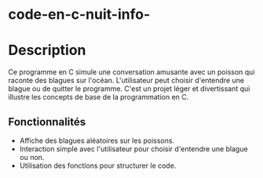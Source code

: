 # code-en-c-nuit-info-
# Description
Ce programme en C simule une conversation amusante avec un poisson qui raconte des blagues sur l'océan. L'utilisateur peut choisir d'entendre une blague ou de quitter le programme. C'est un projet léger et divertissant qui illustre les concepts de base de la programmation en C.

## Fonctionnalités
- Affiche des blagues aléatoires sur les poissons.
- Interaction simple avec l'utilisateur pour choisir d'entendre une blague ou non.
- Utilisation des fonctions pour structurer le code.
